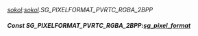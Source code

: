 _[sokol](../../modules/sokol/sokol-module.md):[sokol](../../modules/sokol/sokol-module.md).SG\_PIXELFORMAT\_PVRTC\_RGBA\_2BPP_
##### Const SG\_PIXELFORMAT\_PVRTC\_RGBA\_2BPP:[sg_pixel_format](../../modules/sokol/sokol-sg_pixel_format.md)
